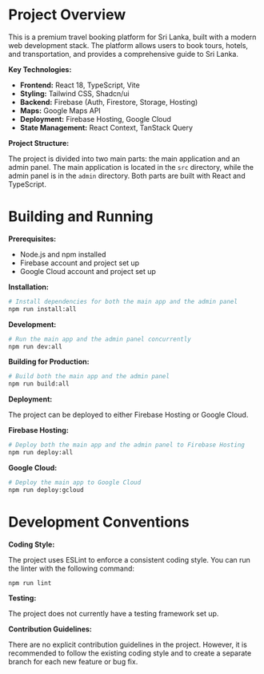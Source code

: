 # Project Overview

This is a premium travel booking platform for Sri Lanka, built with a modern web development stack. The platform allows users to book tours, hotels, and transportation, and provides a comprehensive guide to Sri Lanka.

**Key Technologies:**

*   **Frontend:** React 18, TypeScript, Vite
*   **Styling:** Tailwind CSS, Shadcn/ui
*   **Backend:** Firebase (Auth, Firestore, Storage, Hosting)
*   **Maps:** Google Maps API
*   **Deployment:** Firebase Hosting, Google Cloud
*   **State Management:** React Context, TanStack Query

**Project Structure:**

The project is divided into two main parts: the main application and an admin panel. The main application is located in the `src` directory, while the admin panel is in the `admin` directory. Both parts are built with React and TypeScript.

# Building and Running

**Prerequisites:**

*   Node.js and npm installed
*   Firebase account and project set up
*   Google Cloud account and project set up

**Installation:**

```bash
# Install dependencies for both the main app and the admin panel
npm run install:all
```

**Development:**

```bash
# Run the main app and the admin panel concurrently
npm run dev:all
```

**Building for Production:**

```bash
# Build both the main app and the admin panel
npm run build:all
```

**Deployment:**

The project can be deployed to either Firebase Hosting or Google Cloud.

**Firebase Hosting:**

```bash
# Deploy both the main app and the admin panel to Firebase Hosting
npm run deploy:all
```

**Google Cloud:**

```bash
# Deploy the main app to Google Cloud
npm run deploy:gcloud
```

# Development Conventions

**Coding Style:**

The project uses ESLint to enforce a consistent coding style. You can run the linter with the following command:

```bash
npm run lint
```

**Testing:**

The project does not currently have a testing framework set up.

**Contribution Guidelines:**

There are no explicit contribution guidelines in the project. However, it is recommended to follow the existing coding style and to create a separate branch for each new feature or bug fix.
